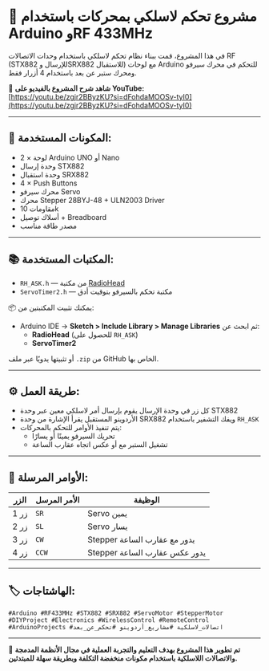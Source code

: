 # 🔧 مشروع تحكم لاسلكي بمحركات باستخدام Arduino وRF 433MHz

في هذا المشروع، قمت ببناء نظام تحكم لاسلكي باستخدام وحدات الاتصالات RF (STX882 للإرسال وSRX882 للاستقبال) مع لوحات Arduino للتحكم في محرك سيرفو ومحرك ستبر عن بعد باستخدام 4 أزرار فقط.

🎥 **شاهد شرح المشروع بالفيديو على YouTube:**  
[https://youtu.be/zgjr2BByzKU?si=dFohdaMOOSv-tyI0](https://youtu.be/zgjr2BByzKU?si=dFohdaMOOSv-tyI0)

---

## 🧰 المكونات المستخدمة:

- 2 × لوحة Arduino UNO أو Nano  
- وحدة إرسال STX882  
- وحدة استقبال SRX882  
- 4 × Push Buttons  
- محرك سيرفو Servo  
- محرك Stepper 28BYJ-48 + ULN2003 Driver  
- مقاومات 10k  
- أسلاك توصيل + Breadboard  
- مصدر طاقة مناسب  

---

## 📚 المكتبات المستخدمة:

- `RH_ASK.h` — من مكتبة [RadioHead](https://www.airspayce.com/mikem/arduino/RadioHead/)
- `ServoTimer2.h` — مكتبة تحكم بالسيرفو بتوقيت أدق

📦 يمكنك تثبيت المكتبتين من:
- Arduino IDE → **Sketch > Include Library > Manage Libraries** ثم ابحث عن:  
  - **RadioHead** (للحصول على `RH_ASK`)  
  - **ServoTimer2**

أو تثبيتها يدويًا عبر ملف `.zip` من GitHub الخاص بها.

---

## ⚙️ طريقة العمل:

- كل زر في وحدة الإرسال يقوم بإرسال أمر لاسلكي معين عبر وحدة STX882  
- الأردوينو المستقبل يقرأ الإشارة من وحدة SRX882 ويفك التشفير باستخدام `RH_ASK`  
- يتم تنفيذ الأوامر للتحكم بالمحركات:
  - تحريك السيرفو يمينًا أو يسارًا
  - تشغيل الستبر مع أو عكس اتجاه عقارب الساعة

---

## 🔄 الأوامر المرسلة:

| الزر | الأمر المرسل | الوظيفة |
|------|---------------|----------|
| زر 1 | `SR`          | Servo يمين |
| زر 2 | `SL`          | Servo يسار |
| زر 3 | `CW`          | Stepper يدور مع عقارب الساعة |
| زر 4 | `CCW`         | Stepper يدور عكس عقارب الساعة |

---



## 🏷️ الهاشتاجات:

`#Arduino #RF433MHz #STX882 #SRX882 #ServoMotor #StepperMotor #DIYProject #Electronics #WirelessControl #RemoteControl #ArduinoProjects #اتصالات_لاسلكية #مشاريع_أردوينو #تحكم_عن_بعد`

---

💬 **تم تطوير هذا المشروع بهدف التعليم والتجربة العملية في مجال الأنظمة المدمجة والاتصالات اللاسلكية باستخدام مكونات منخفضة التكلفة وبطريقة سهلة للمبتدئين.**

